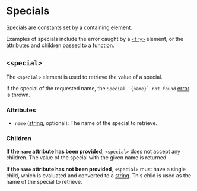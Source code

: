 # Specials

Specials are constants set by a containing element.

Examples of specials include the error caught by a [`<try>`](./errors.md#try) element, or the attributes and children passed to a [function](./functions.md).

## `<special>`

The `<special>` element is used to retrieve the value of a special.

If the special of the requested name, the ``Special `{name}` not found`` [error](./errors.md) is thrown.

### Attributes

- `name` ([string](./data_types/string.md), optional): The name of the special to retrieve.

### Children

**If the `name` attribute has been provided**, `<special>` does not accept any children. The value of the special with the given name is returned.

**If the `name` attribute has not been provided**, `<special>` must have a single child, which is evaluated and converted to a [string](./data_types/string.md). This child is used as the name of the special to retrieve.
